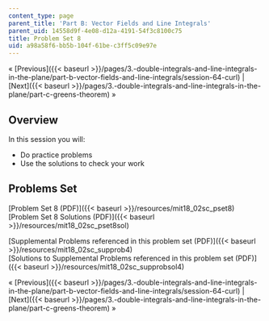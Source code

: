 ```yaml
---
content_type: page
parent_title: 'Part B: Vector Fields and Line Integrals'
parent_uid: 14558d9f-4e08-d12a-4191-54f3c8100c75
title: Problem Set 8
uid: a98a58f6-bb5b-104f-61be-c3ff5c09e97e
---
```


« [Previous]({{< baseurl >}}/pages/3.-double-integrals-and-line-integrals-in-the-plane/part-b-vector-fields-and-line-integrals/session-64-curl) | [Next]({{< baseurl >}}/pages/3.-double-integrals-and-line-integrals-in-the-plane/part-c-greens-theorem) »

Overview
--------

In this session you will:

*   Do practice problems
*   Use the solutions to check your work

Problems Set
------------

[Problem Set 8 (PDF)]({{< baseurl >}}/resources/mit18_02sc_pset8)  
[Problem Set 8 Solutions (PDF)]({{< baseurl >}}/resources/mit18_02sc_pset8sol)

[Supplemental Problems referenced in this problem set (PDF)]({{< baseurl >}}/resources/mit18_02sc_supprob4)  
[Solutions to Supplemental Problems referenced in this problem set (PDF)]({{< baseurl >}}/resources/mit18_02sc_supprobsol4)

« [Previous]({{< baseurl >}}/pages/3.-double-integrals-and-line-integrals-in-the-plane/part-b-vector-fields-and-line-integrals/session-64-curl) | [Next]({{< baseurl >}}/pages/3.-double-integrals-and-line-integrals-in-the-plane/part-c-greens-theorem) »